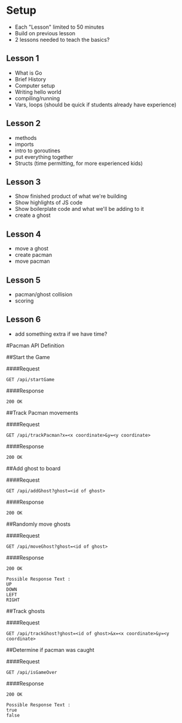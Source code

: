 # Setup
* Each "Lesson" limited to 50 minutes
* Build on previous lesson
* 2 lessons needed to teach the basics?


## Lesson 1
* What is Go
* Brief History
* Computer setup
* Writing hello world
* compiling/running
* Vars, loops (should be quick if students already have experience)

## Lesson 2
* methods
* imports
* intro to goroutines
* put everything together
* Structs (time permitting, for more experienced kids)

## Lesson 3 
* Show finished product of what we're building
* Show highlights of JS code
* Show boilerplate code and what we'll be adding to it
* create a ghost

## Lesson 4
* move a ghost
* create pacman
* move pacman


## Lesson 5
* pacman/ghost collision
* scoring

## Lesson 6
* add something extra if we have time?




#Pacman API Definition

##Start the Game

####Request

```GET /api/startGame```

####Response

```200 OK```

##Track Pacman movements

####Request

```GET /api/trackPacman?x=<x coordinate>&y=<y coordinate>```

####Response

```200 OK```

##Add ghost to board

####Request

```GET /api/addGhost?ghost=<id of ghost>```

####Response

```200 OK```

##Randomly move ghosts

####Request

```GET /api/moveGhost?ghost=<id of ghost>```

####Response

```200 OK```

```
Possible Response Text : 
UP
DOWN
LEFT
RIGHT    
```

##Track ghosts

####Request

```GET /api/trackGhost?ghost=<id of ghost>&x=<x coordinate>&y=<y coordinate>```

##Determine if pacman was caught

####Request

```GET /api/isGameOver```

####Response

```200 OK```

```
Possible Response Text : 
true
false    
```